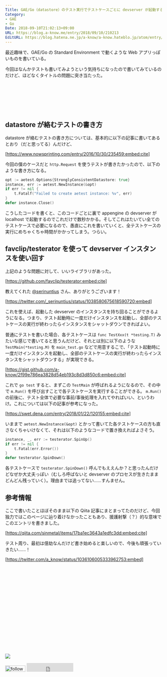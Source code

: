 ```yaml
---
Title: GAE/Go（datastore）のテスト実行でテストケースごとに devserver が起動するのを回避する
Category:
- GAE
- Go
Date: 2018-09-10T21:02:13+09:00
URL: https://blog.a-know.me/entry/2018/09/10/210213
EditURL: https://blog.hatena.ne.jp/a-know/a-know.hateblo.jp/atom/entry/10257846132626380936
---
```


最近趣味で、GAE/Go の Standard Environment で動くような Web アプリっぽいものを書いている。


今回はなんかテストも書いてみようという気持ちになったので書いてみているのだけど、ほどなくタイトルの問題に突き当たった。



<!-- more -->

<script async src="//pagead2.googlesyndication.com/pagead/js/adsbygoogle.js"></script>
<!-- article-top -->
<ins class="adsbygoogle"
     style="display:inline-block;width:728px;height:90px"
     data-ad-client="ca-pub-3463034538369189"
     data-ad-slot="8367620130"></ins>
<script>
(adsbygoogle = window.adsbygoogle || []).push({});
</script>


## datastore が絡むテストの書き方
datastore が絡むテストの書き方については、基本的に以下の記事に書いてあるとおり（だと思ってる）んだけど、



[https://www.nowsprinting.com/entry/2016/10/30/235459:embed:cite]




今回の僕のケースだと `http.Request` を使うテストが書きたかったので、以下のような書き方になる。

```go
opt := aetest.Options{StronglyConsistentDatastore: true}
instance, err := aetest.NewInstance(&opt)
if err != nil {
    t.Fatalf("Failed to create aetest instance: %v", err)
}
defer instance.Close()
```

こうしたコードを書くと、このコードごとに裏で appengine の devserver が localhost で起動するのでこれだけで数秒かかる。そしてこれはたいてい全てのテストケースで必要になるので、愚直にこれを書いていくと、全テストケースの実行にめちゃくちゃ時間がかかってしまう。つらい。


## favclip/testerator を使って devserver インスタンスを使い回す

上記のような問題に対して、いいライブラリがあった。



[https://github.com/favclip/testerator:embed:cite]




教えてくれた [@serinuntius](https://twitter.com/_serinuntius) さん、ありがとうございます！



[https://twitter.com/_serinuntius/status/1038580675618590720:embed]




これを使えば、起動した devserver のインスタンスを持ち回ることができるようになる。つまり、テスト起動時に一度だけインスタンスを起動し、全部のテストケースの実行が終わったらインスタンスをシャットダウンできればよい。


普通にテストを書いた場合、各テストケースは `func TestXxx(t *testing.T)` みたいな感じで書いてると思うんだけど、それとは別に以下のような `TestMain(*testing.M)` を `main_test.go` などで用意するこで、「テスト起動時に一度だけインスタンスを起動し、全部のテストケースの実行が終わったらインスタンスをシャットダウンする」が実現できる。




[https://gist.github.com/a-know/2f99e786ea3828d54eb193c8d3d850c6:embed:cite]




これで `go test` すると、まずこの `TestMain` が呼ばれるようになるので、その中で `m.Run()` を呼び出すことで各テストケースを実行することができる。 `m.Run()` の前後に、テスト全体で必要な事前/事後処理を入れてやればいい、というわけ。これについては以下の記事が参考になった。




[https://swet.dena.com/entry/2018/01/22/120155:embed:cite]




いままで `aetest.NewInstance(&opt)` とかって書いてた各テストケースの方も直さなくちゃいけなくて、それは以下のようなコードで置き換えればよさそう。


```go
instance, _, err := testerator.SpinUp()
if err != nil {
	t.Fatal(err.Error())
}
defer testerator.SpinDown()
```

各テストケースで `testerator.SpinDown()` 呼んでもええんか？と思ったんだけどなぜか大丈夫っぽい（むしろ呼ばないと devserver のプロセスが生きたままどんどん残っていく）。理由までは追ってない......すんません。

## 参考情報
ここで書いたことほぼそのまま以下の Qiita 記事にまとまってたのだけど、今回独力ではこのページに辿り着けなかったこともあり、援護射撃（？）的な意味でこのエントリを書きました。



[https://qiita.com/sinmetal/items/17ba1ec3643a1edfc3dd:embed:cite]




テスト周り、最初は億劫なんだけど書き始めると楽しいので、今後も頑張っていきたい......！

[https://twitter.com/a_know/status/1036106005333962753:embed]



<div>
<br>
<script async src="//pagead2.googlesyndication.com/pagead/js/adsbygoogle.js"></script>
<!-- article-bottom2 -->
<ins class="adsbygoogle"
     style="display:inline-block;width:300px;height:250px"
     data-ad-client="ca-pub-3463034538369189"
     data-ad-slot="5274552934"></ins>
<script>
(adsbygoogle = window.adsbygoogle || []).push({});
</script>

<a href="https://bit.ly/pixe-la" target='blank' rel="nofollow"><img src="https://cdn-ak.f.st-hatena.com/images/fotolife/a/a-know/20170405/20170405220342.png"></a>
<br>
</div>

<div>
<a href='https://cloud.feedly.com/#subscription%2Ffeed%2Fhttp%3A%2F%2Fblog.a-know.me%2Ffeed'  target='blank'><img id='feedlyFollow' src='https://s3.feedly.com/img/follows/feedly-follow-rectangle-volume-small_2x.png' alt='follow us in feedly' width='65' height='20'></a>



<iframe src="https://blog.hatena.ne.jp/a-know/a-know.hateblo.jp/subscribe/iframe" allowtransparency="true" frameborder="0" scrolling="no" width="150" height="28"></iframe>
</div>


<script src="https://moshi-moshi.moshimo.works/moshimoshi/a_know_blog/2018-09-10-210213?title=GAE%2fGo%ef%bc%88datastore%ef%bc%89%e3%81%ae%e3%83%86%e3%82%b9%e3%83%88%e5%ae%9f%e8%a1%8c%e3%81%a7%e3%83%86%e3%82%b9%e3%83%88%e3%82%b1%e3%83%bc%e3%82%b9%e3%81%94%e3%81%a8%e3%81%ab%20devserver%20%e3%81%8c%e8%b5%b7%e5%8b%95%e3%81%99%e3%82%8b%e3%81%ae%e3%82%92%e5%9b%9e%e9%81%bf%e3%81%99%e3%82%8b"></script>
